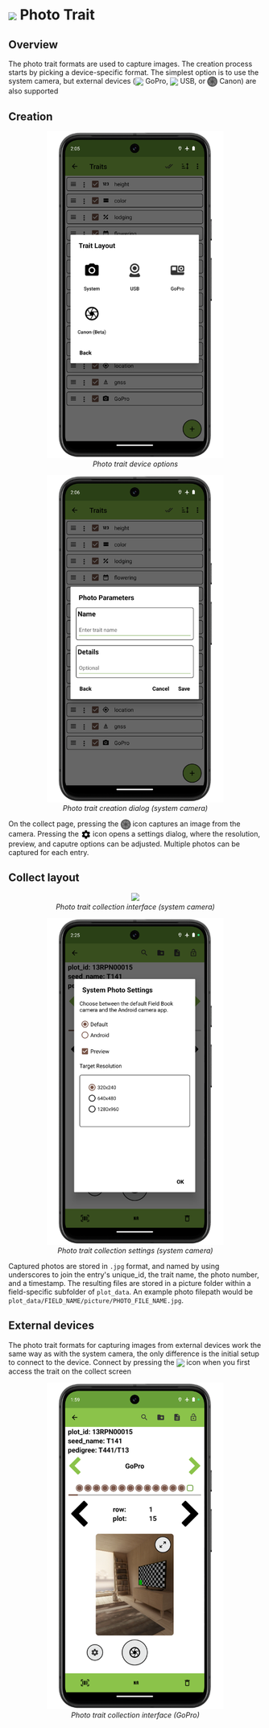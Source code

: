 <img ref="photo" style="vertical-align: middle;" src="_static/icons/formats/camera.png" width="40px"> Photo Trait
=====================================================================

Overview
--------

The photo trait formats are used to capture images. The creation process starts by picking a device-specific format. The simplest option is to use the system camera, but external devices (<img ref="connect" style="vertical-align: middle;" src="_static/icons/formats/camera-gopro.png" width="20px"> GoPro, <img ref="connect" style="vertical-align: middle;" src="_static/icons/formats/webcam.png" width="20px"> USB, or <img ref="connect" style="vertical-align: middle;" src="_static/icons/formats/shutter.png" width="20px"> Canon) are also supported

Creation
--------

<figure align="center" class="image">
  <img src="_static/images/traits/formats/create_camera_options_framed.png" width="350px"> 
  <figcaption><i>Photo trait device options</i></figcaption> 
</figure>

<figure align="center" class="image">
  <img src="_static/images/traits/formats/create_photo_framed.png" width="350px"> 
  <figcaption><i>Photo trait creation dialog (system camera)</i></figcaption> 
</figure>

On the collect page, pressing the <img ref="connect" style="vertical-align: middle;" src="_static/icons/formats/shutter.png" width="20px"> icon captures an image from the camera. Pressing the <img ref="connect" style="vertical-align: middle;" src="_static/icons/formats/cog.png" width="20px"> icon opens a settings dialog, where the resolution, preview, and caputre options can be adjusted. Multiple photos can be captured for each entry. 

Collect layout
--------------

<figure align="center" class="image">
  <img src="_static/images/traits/formats/collect_photo_framed.png" width="350px"> 
  <figcaption><i>Photo trait collection interface (system camera)</i></figcaption> 
</figure>

<figure align="center" class="image">
  <img src="_static/images/traits/formats/collect_photo_settings_framed.png" width="350px"> 
  <figcaption><i>Photo trait collection settings (system camera)</i></figcaption> 
</figure>

Captured photos are stored in `.jpg` format, and named by using underscores to join the entry's unique_id, the trait name, the photo number, and a timestamp. The resulting files are stored in a picture folder within a field-specific subfolder of `plot_data`. An example photo filepath would be `plot_data/FIELD_NAME/picture/PHOTO_FILE_NAME.jpg`.

External devices
----------------

The photo trait formats for capturing images from external devices work the same way as with the system camera, the only difference is the initial setup to connect to the device. Connect by pressing the <img ref="connect" style="vertical-align: middle;" src="_static/icons/formats/connection.png" width="20px"> icon when you first access the trait on the collect screen

<figure align="center" class="image">
  <img src="_static/images/traits/formats/collect_gopro_framed.png" width="350px"> 
  <figcaption><i>Photo trait collection interface (GoPro)</i></figcaption> 
</figure>